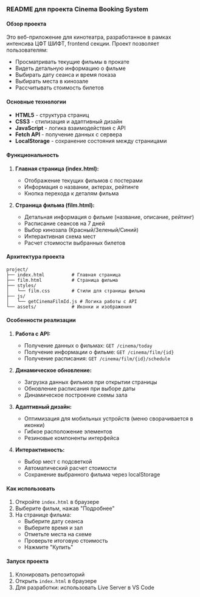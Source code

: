 ### README для проекта Cinema Booking System

#### Обзор проекта
Это веб-приложение для кинотеатра, разработанное в рамках интенсива ЦФТ ШИФТ, frontend секции. Проект позволяет пользователям:
- Просматривать текущие фильмы в прокате
- Видеть детальную информацию о фильме
- Выбирать дату сеанса и время показа
- Выбирать места в кинозале
- Рассчитывать стоимость билетов

#### Основные технологии
- **HTML5** - структура страниц
- **CSS3** - стилизация и адаптивный дизайн
- **JavaScript** - логика взаимодействия с API
- **Fetch API** - получение данных с сервера
- **LocalStorage** - сохранение состояния между страницами

#### Функциональность
1. **Главная страница (index.html):**
   - Отображение текущих фильмов с постерами
   - Информация о названии, актерах, рейтинге
   - Кнопка перехода к деталям фильма

2. **Страница фильма (film.html):**
   - Детальная информация о фильме (название, описание, рейтинг)
   - Расписание сеансов на 7 дней
   - Выбор кинозала (Красный/Зеленый/Синий)
   - Интерактивная схема мест
   - Расчет стоимости выбранных билетов

#### Архитектура проекта
```
project/
├── index.html          # Главная страница
├── film.html           # Страница фильма
├── styles/
│   └── film.css        # Стили для страницы фильма
├── js/
│   └── getCinemaFilmId.js # Логика работы с API
└── assets/             # Иконки и изображения
```

#### Особенности реализации
1. **Работа с API:**
   - Получение данных о фильмах: `GET /cinema/today`
   - Получение информации о фильме: `GET /cinema/film/{id}`
   - Получение расписания: `GET /cinema/film/{id}/schedule`

2. **Динамическое обновление:**
   - Загрузка данных фильмов при открытии страницы
   - Обновление расписания при выборе даты
   - Динамическое построение схемы зала

3. **Адаптивный дизайн:**
   - Оптимизация для мобильных устройств (меню сворачивается в иконки)
   - Гибкое расположение элементов
   - Резиновые компоненты интерфейса

4. **Интерактивность:**
   - Выбор мест с подсветкой
   - Автоматический расчет стоимости
   - Сохранение выбранного фильма через localStorage

#### Как использовать
1. Откройте `index.html` в браузере
2. Выберите фильм, нажав "Подробнее"
3. На странице фильма:
   - Выберите дату сеанса
   - Выберите время и зал
   - Отметьте места на схеме
   - Проверьте итоговую стоимость
   - Нажмите "Купить"

#### Запуск проекта
1. Клонировать репозиторий
2. Открыть `index.html` в браузере
3. Для разработки: использовать Live Server в VS Code
